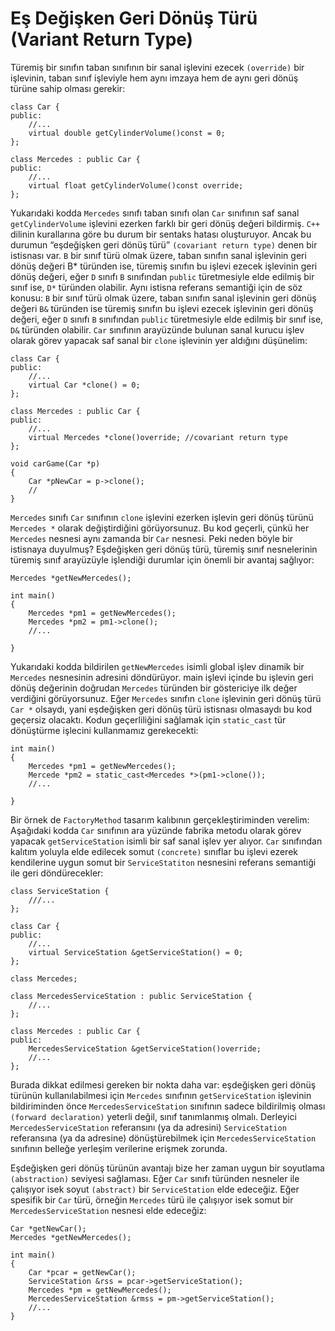 # Eş Değişken Geri Dönüş Türü (Variant Return Type)

Türemiş bir sınıfın taban sınıfının bir sanal işlevini ezecek `(override)` bir işlevinin, taban sınıf işleviyle hem aynı imzaya hem de aynı geri dönüş türüne sahip olması gerekir:

```
class Car {
public:
	//...
	virtual double getCylinderVolume()const = 0;
};

class Mercedes : public Car {
public:
	//...
	virtual float getCylinderVolume()const override;
};
```


Yukarıdaki kodda `Mercedes` sınıfı taban sınıfı olan `Car` sınıfının saf sanal `getCylinderVolume` işlevini ezerken farklı bir geri dönüş değeri bildirmiş. `C++` dilinin kurallarına göre bu durum bir sentaks hatası oluşturuyor. Ancak bu durumun “eşdeğişken geri dönüş türü” `(covariant return type)` denen bir istisnası var. `B` bir sınıf türü olmak üzere, taban sınıfın sanal işlevinin geri dönüş değeri B* türünden ise, türemiş sınıfın bu işlevi ezecek işlevinin geri dönüş değeri, eğer `D` sınıfı `B` sınıfından `public` türetmesiyle elde edilmiş bir sınıf ise, `D*` türünden olabilir. Aynı istisna referans semantiği için de söz konusu: `B` bir sınıf türü olmak üzere, taban sınıfın sanal işlevinin geri dönüş değeri `B&` türünden ise türemiş sınıfın bu işlevi ezecek işlevinin geri dönüş değeri, eğer `D` sınıfı `B` sınıfından `public` türetmesiyle elde edilmiş bir sınıf ise, `D&` türünden olabilir.
`Car` sınıfının arayüzünde bulunan sanal kurucu işlev olarak görev yapacak saf sanal bir `clone` işlevinin yer aldığını düşünelim:

```
class Car {
public:
	//...
	virtual Car *clone() = 0;
};

class Mercedes : public Car {
public:
	//...
	virtual Mercedes *clone()override; //covariant return type
};

void carGame(Car *p)
{
	Car *pNewCar = p->clone();
	//
}
```

`Mercedes` sınıfı `Car` sınıfının `clone`  işlevini ezerken işlevin geri dönüş türünü `Mercedes *` olarak değiştirdiğini görüyorsunuz. Bu kod geçerli, çünkü her `Mercedes` nesnesi aynı zamanda bir `Car` nesnesi. Peki neden böyle bir istisnaya duyulmuş? Eşdeğişken geri dönüş türü, türemiş sınıf nesnelerinin türemiş sınıf arayüzüyle işlendiği durumlar için önemli bir avantaj sağlıyor:

```
Mercedes *getNewMercedes();

int main()
{
	Mercedes *pm1 = getNewMercedes();
	Mercedes *pm2 = pm1->clone();
	//...

}
```
Yukarıdaki kodda bildirilen `getNewMercedes` isimli global işlev dinamik bir `Mercedes` nesnesinin adresini döndürüyor. main işlevi içinde bu işlevin geri dönüş değerinin doğrudan `Mercedes` türünden bir göstericiye ilk değer verdiğini görüyorsunuz. Eğer `Mercedes` sınıfın `clone` işlevinin geri dönüş türü `Car *` olsaydı, yani eşdeğişken geri dönüş türü istisnası olmasaydı bu kod geçersiz olacaktı. Kodun geçerliliğini sağlamak için `static_cast` tür dönüştürme işlecini kullanmamız gerekecekti:


```
int main()
{
	Mercedes *pm1 = getNewMercedes();
	Mercede *pm2 = static_cast<Mercedes *>(pm1->clone());
	//...

}
```

Bir örnek de `FactoryMethod` tasarım kalıbının gerçekleştiriminden verelim: Aşağıdaki kodda `Car` sınıfının ara yüzünde fabrika metodu olarak görev yapacak `getServiceStation` isimli bir saf sanal işlev yer alıyor. `Car` sınıfından kalıtım yoluyla elde edilecek somut `(concrete)` sınıflar bu işlevi ezerek kendilerine uygun somut bir `ServiceStatiton` nesnesini referans semantiği ile geri döndürecekler:

```
class ServiceStation {
	///...
};

class Car {
public:
	//...
	virtual ServiceStation &getServiceStation() = 0;
};

class Mercedes;

class MercedesServiceStation : public ServiceStation {
	//...
};

class Mercedes : public Car {
public:
	MercedesServiceStation &getServiceStation()override;
	//...
};
```
Burada dikkat edilmesi gereken bir nokta daha var: eşdeğişken geri dönüş türünün kullanılabilmesi için `Mercedes` sınıfının `getServiceStation` işlevinin bildiriminden önce `MercedesServiceStation` sınıfının sadece bildirilmiş olması `(forward declaration)` yeterli değil, sınıf tanımlanmış olmalı. Derleyici `MercedesServiceStation` referansını (ya da adresini) `ServiceStation` referansına (ya da adresine) dönüştürebilmek için `MercedesServiceStation` sınıfının belleğe yerleşim verilerine erişmek zorunda.

Eşdeğişken geri dönüş türünün avantajı bize her zaman uygun bir soyutlama `(abstraction)` seviyesi sağlaması. Eğer `Car` sınıfı türünden nesneler ile çalışıyor isek soyut `(abstract)` bir `ServiceStation` elde edeceğiz. Eğer spesifik bir `Car` türü, örneğin `Mercedes` türü ile çalışıyor isek somut bir `MercedesServiceStation` nesnesi elde edeceğiz:

```
Car *getNewCar();
Mercedes *getNewMercedes();

int main()
{
	Car *pcar = getNewCar();
	ServiceStation &rss = pcar->getServiceStation();
	Mercedes *pm = getNewMercedes();
	MercedesServiceStation &rmss = pm->getServiceStation();
	//...
}
```
